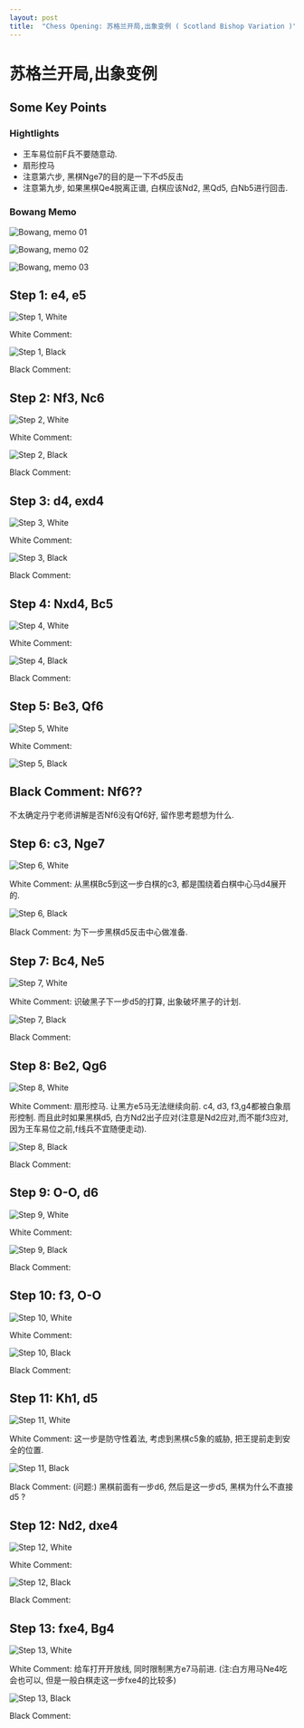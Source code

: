 ```yaml
---
layout: post
title:  "Chess Opening: 苏格兰开局,出象变例 ( Scotland Bishop Variation )"
---
```


# 苏格兰开局,出象变例

## Some Key Points

### Hightlights

* 王车易位前F兵不要随意动. 
* 扇形控马
* 注意第六步, 黑棋Nge7的目的是一下不d5反击
* 注意第九步, 如果黑棋Qe4脱离正谱, 白棋应该Nd2, 黑Qd5, 白Nb5进行回击.

### Bowang Memo

![Bowang, memo 01 ](/asserts/chess/opening/scotland_bishop_variation_bw_danning/00_bowang_scotland_bishop_variation_01.jpg)

![Bowang, memo 02 ](/asserts/chess/opening/scotland_bishop_variation_bw_danning/00_bowang_scotland_bishop_variation_02.jpg)

![Bowang, memo 03 ](/asserts/chess/opening/scotland_bishop_variation_bw_danning/00_bowang_scotland_bishop_variation_03.jpg)


## Step 1: e4, e5

![Step 1, White ](/img/chess/opening/scotland_bishop_variation_bw_danning/scotland_bishop_variation_step01_a_white.svg)

White Comment: 

![Step 1, Black ](/img/chess/opening/scotland_bishop_variation_bw_danning/scotland_bishop_variation_step01_b_black.svg)

Black Comment: 

## Step 2: Nf3, Nc6

![Step 2, White ](/img/chess/opening/scotland_bishop_variation_bw_danning/scotland_bishop_variation_step02_a_white.svg)

White Comment: 

![Step 2, Black ](/img/chess/opening/scotland_bishop_variation_bw_danning/scotland_bishop_variation_step02_b_black.svg)

Black Comment: 

## Step 3: d4, exd4

![Step 3, White ](/img/chess/opening/scotland_bishop_variation_bw_danning/scotland_bishop_variation_step03_a_white.svg)

White Comment: 

![Step 3, Black ](/img/chess/opening/scotland_bishop_variation_bw_danning/scotland_bishop_variation_step03_b_black.svg)

Black Comment: 

## Step 4: Nxd4, Bc5

![Step 4, White ](/img/chess/opening/scotland_bishop_variation_bw_danning/scotland_bishop_variation_step04_a_white.svg)

White Comment: 

![Step 4, Black ](/img/chess/opening/scotland_bishop_variation_bw_danning/scotland_bishop_variation_step04_b_black.svg)

Black Comment: 

## Step 5: Be3, Qf6

![Step 5, White ](/img/chess/opening/scotland_bishop_variation_bw_danning/scotland_bishop_variation_step05_a_white.svg)

White Comment: 

![Step 5, Black ](/img/chess/opening/scotland_bishop_variation_bw_danning/scotland_bishop_variation_step05_b_black.svg)

Black Comment: Nf6??
-
不太确定丹宁老师讲解是否Nf6没有Qf6好, 留作思考题想为什么.

## Step 6: c3, Nge7

![Step 6, White ](/img/chess/opening/scotland_bishop_variation_bw_danning/scotland_bishop_variation_step06_a_white.svg)

White Comment: 从黑棋Bc5到这一步白棋的c3,
都是围绕着白棋中心马d4展开的.

![Step 6, Black ](/img/chess/opening/scotland_bishop_variation_bw_danning/scotland_bishop_variation_step06_b_black.svg)

Black Comment: 为下一步黑棋d5反击中心做准备.

## Step 7: Bc4, Ne5

![Step 7, White ](/img/chess/opening/scotland_bishop_variation_bw_danning/scotland_bishop_variation_step07_a_white.svg)

White Comment: 识破黑子下一步d5的打算,
出象破坏黑子的计划.

![Step 7, Black ](/img/chess/opening/scotland_bishop_variation_bw_danning/scotland_bishop_variation_step07_b_black.svg)

Black Comment: 

## Step 8: Be2, Qg6

![Step 8, White ](/img/chess/opening/scotland_bishop_variation_bw_danning/scotland_bishop_variation_step08_a_white.svg)

White Comment: 扇形控马. 让黑方e5马无法继续向前. c4, d3,
f3,g4都被白象扇形控制.
而且此时如果黑棋d5,
白方Nd2出子应对(注意是Nd2应对,而不能f3应对,因为王车易位之前,f线兵不宜随便走动).

![Step 8, Black ](/img/chess/opening/scotland_bishop_variation_bw_danning/scotland_bishop_variation_step08_b_black.svg)

Black Comment: 

## Step 9: O-O, d6

![Step 9, White ](/img/chess/opening/scotland_bishop_variation_bw_danning/scotland_bishop_variation_step09_a_white.svg)

White Comment: 

![Step 9, Black ](/img/chess/opening/scotland_bishop_variation_bw_danning/scotland_bishop_variation_step09_b_black.svg)

Black Comment: 

## Step 10: f3, O-O

![Step 10, White ](/img/chess/opening/scotland_bishop_variation_bw_danning/scotland_bishop_variation_step10_a_white.svg)

White Comment: 

![Step 10, Black ](/img/chess/opening/scotland_bishop_variation_bw_danning/scotland_bishop_variation_step10_b_black.svg)

Black Comment: 

## Step 11: Kh1, d5

![Step 11, White ](/img/chess/opening/scotland_bishop_variation_bw_danning/scotland_bishop_variation_step11_a_white.svg)

White Comment: 这一步是防守性着法,
考虑到黑棋c5象的威胁, 把王提前走到安全的位置.

![Step 11, Black ](/img/chess/opening/scotland_bishop_variation_bw_danning/scotland_bishop_variation_step11_b_black.svg)

Black Comment: (问题:)
黑棋前面有一步d6, 然后是这一步d5,
黑棋为什么不直接d5 ?

## Step 12: Nd2, dxe4

![Step 12, White ](/img/chess/opening/scotland_bishop_variation_bw_danning/scotland_bishop_variation_step12_a_white.svg)

White Comment: 

![Step 12, Black ](/img/chess/opening/scotland_bishop_variation_bw_danning/scotland_bishop_variation_step12_b_black.svg)

Black Comment: 

## Step 13: fxe4, Bg4

![Step 13, White ](/img/chess/opening/scotland_bishop_variation_bw_danning/scotland_bishop_variation_step13_a_white.svg)

White Comment: 给车打开开放线,
同时限制黑方e7马前进.
(注:白方用马Ne4吃会也可以,
但是一般白棋走这一步fxe4的比较多)

![Step 13, Black ](/img/chess/opening/scotland_bishop_variation_bw_danning/scotland_bishop_variation_step13_b_black.svg)

Black Comment: 


